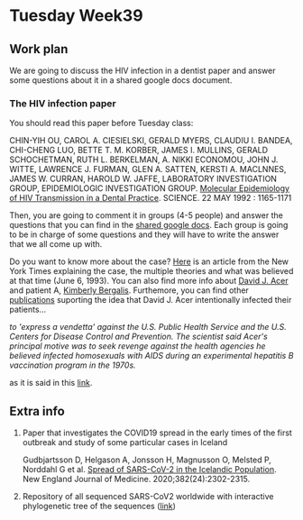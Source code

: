 # Tuesday Week39

## Work plan

We are going to discuss the HIV infection in a dentist paper and answer some questions about it in a shared google docs document.

### The HIV infection paper

You should read this paper before Tuesday class:

CHIN-YIH OU, CAROL A. CIESIELSKI, GERALD MYERS, CLAUDIU I. BANDEA, CHI-CHENG LUO, BETTE T. M. KORBER, JAMES I. MULLINS, GERALD SCHOCHETMAN, RUTH L. BERKELMAN, A. NIKKI ECONOMOU, JOHN J. WITTE, LAWRENCE J. FURMAN, GLEN A. SATTEN, KERSTI A. MACLNNES, JAMES W. CURRAN, HAROLD W. JAFFE, LABORATORY INVESTIGATION GROUP, EPIDEMIOLOGIC INVESTIGATION GROUP. [Molecular Epidemiology of HIV Transmission in a Dental Practice](https://science.sciencemag.org/content/256/5060/1165). SCIENCE. 22 MAY 1992 : 1165-1171

Then, you are going to comment it in groups (4-5 people) and answer the questions that you can find in the [shared google docs](https://docs.google.com/document/d/1gnwNQYFoR81MLwLDy7PEywTHFflZRhyZmVeZPGOFDq0/edit?usp=sharing). Each group is going to be in charge of some questions and they will have to write the answer that we all come up with.

Do you want to know more about the case? [Here](https://www.nytimes.com/1993/06/06/weekinreview/aids-and-a-dentist-s-secrets.html) is an article from the New York Times explaining the case, the multiple theories and what was believed at that time (June 6, 1993). You can also find more info about [David J. Acer](https://en.wikipedia.org/wiki/David_J._Acer) and patient A, [Kimberly Bergalis](https://en.wikipedia.org/wiki/Kimberly_Bergalis). Furthemore, you can find other [publications](https://www.nature.com/articles/4808632) suporting the idea that David J. Acer intentionally infected their patients...

*to 'express a vendetta' against the U.S. Public Health Service and the U.S. Centers for Disease Control and Prevention. The scientist said Acer's principal motive was to seek revenge against the health agencies he believed infected homosexuals with AIDS during an experimental hepatitis B vaccination program in the 1970s.*

as it is said in this [link](https://www.upi.com/Archives/1994/08/31/Study-AIDS-dentist-likely-serial-killer/1726778305600/).

## Extra info

1. Paper that investigates the COVID19 spread in the early times of the first outbreak and study of some particular cases in Iceland

    Gudbjartsson D, Helgason A, Jonsson H, Magnusson O, Melsted P, Norddahl G et al. [Spread of SARS-CoV-2 in the Icelandic Population](https://www.nejm.org/doi/full/10.1056/NEJMoa2006100). New England Journal of Medicine. 2020;382(24):2302-2315.

2. Repository of all sequenced SARS-CoV2 worldwide with interactive phylogenetic tree of the sequences ([link](https://nextstrain.org/ncov/global))
